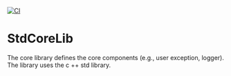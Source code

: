 [![CI](https://github.com/oleg951/StdCoreLib/actions/workflows/StdCoreLib.yml/badge.svg)](https://github.com/oleg951/StdCoreLib/actions/workflows/StdCoreLib.yml)

# StdCoreLib
The core library defines the core components (e.g., user exception, logger). The library uses the c ++ std library.
